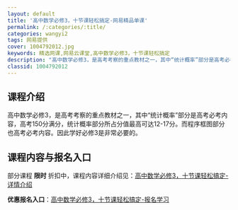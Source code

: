 ```yaml
---
layout: default
title: '高中数学必修3，十节课轻松搞定-网易精品单课'
permalink: /:categories/:title/
categories: wangyi2
tags: 网易提供
cover: 1004792012.jpg
keywords: 精选网课,网易云课堂,高中数学必修3，十节课轻松搞定
description: "高中数学必修3，是高考考察的重点教材之一，其中“统计概率”部分是高考必考内容，高考150分满分，统计概率部分所占分值最高可达12-17分。而程序框图部分也高考必考内容。因此学好必修3是非常必"
classid: 1004792012
---
```


## 课程介绍

高中数学必修3，是高考考察的重点教材之一，其中“统计概率”部分是高考必考内容，高考150分满分，统计概率部分所占分值最高可达12-17分。而程序框图部分也高考必考内容。因此学好必修3是非常必要的。

## 课程内容与报名入口

部分课程 **限时** 折扣中，课程内容详细介绍见：[高中数学必修3，十节课轻松搞定-详情介绍](https://study.163.com/course/introduction/1004792012.htm?share=1&shareId=1025206652&utm_campaign=share&utm_medium=iphoneShare&utm_source=&utm_u=1025206652)

**优惠报名入口**：[高中数学必修3，十节课轻松搞定-报名学习](https://study.163.com/course/introduction/1004792012.htm?share=1&shareId=1025206652&utm_campaign=share&utm_medium=iphoneShare&utm_source=&utm_u=1025206652)

